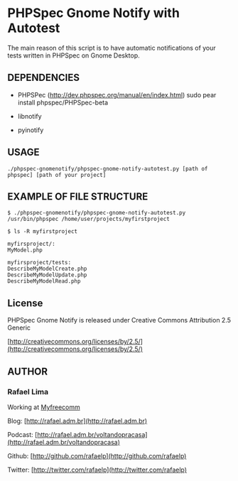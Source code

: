 # PHPSpec Gnome Notify with Autotest

The main reason of this script is to have automatic notifications of your tests
written in PHPSpec on Gnome Desktop.

## DEPENDENCIES

* PHPSPec (http://dev.phpspec.org/manual/en/index.html)
  sudo pear install phpspec/PHPSpec-beta

* libnotify

* pyinotify

## USAGE

    ./phpspec-gnomenotify/phpspec-gnome-notify-autotest.py [path of phpspec] [path of your project]

## EXAMPLE OF FILE STRUCTURE

    $ ./phpspec-gnomenotify/phpspec-gnome-notify-autotest.py /usr/bin/phpspec /home/user/projects/myfirstproject

    $ ls -R myfirstproject

    myfirsproject/:
    MyModel.php

    myfirsproject/tests:
    DescribeMyModelCreate.php
    DescribeMyModelUpdate.php
    DescribeMyModelRead.php

## License

PHPSpec Gnome Notify is released under Creative Commons Attribution 2.5 Generic

[http://creativecommons.org/licenses/by/2.5/](http://creativecommons.org/licenses/by/2.5/)

## AUTHOR

### **Rafael Lima**

Working at [Myfreecomm](http://myfreecomm.com.br)

Blog: [http://rafael.adm.br](http://rafael.adm.br)

Podcast: [http://rafael.adm.br/voltandopracasa](http://rafael.adm.br/voltandopracasa)

Github: [http://github.com/rafaelp](http://github.com/rafaelp)

Twitter: [http://twitter.com/rafaelp](http://twitter.com/rafaelp)
